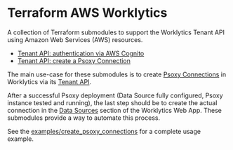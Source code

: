 # Terraform AWS Worklytics 

A collection of Terraform submodules to support the Worklytics Tenant API using Amazon Web Services (AWS) resources.

- [Tenant API: authentication via AWS Cognito](modules/cognito_tenant_api_auth)
- [Tenant API: create a Psoxy Connection](modules/psoxy_connection)

The main use-case for these submodules is to create [Psoxy Connections] in Worklytics via its [Tenant API]. 

After a successful Psoxy deployment (Data Source fully configured, Psoxy instance tested and running), the last step
should be to create the actual connection in the [Data Sources] section of the Worklytics Web App. These submodules
provide a way to automate this process.

See the [examples/create_psoxy_connections] for a complete usage example.

[Psoxy Connections]: https://docs.worklytics.co/psoxy
[Tenant API]: https://docs.worklytics.co/knowledge-base/tenant-api
[Data Sources]: https://app.worklytics.co/analytics/data-sources
[examples/create_psoxy_connections]: examples/create_psoxy_connections